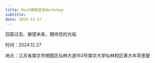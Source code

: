 ```yaml
---
title: Rust编程语言Workshop
subtitle: 
date: 2024-12-27
---
```


回首过去、展望未来，期待您的光临

时间：2024.12.27

地点：江苏省南京市栖霞区仙林大道163号南京大学仙林校区黄大年茶思屋

<!--more-->

